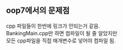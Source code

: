 ## oop7에서의 문제점
cpp 파일들이 한번에 링크가 안되는거 같음.   
BankingMain.cpp만 하면 컴파일이 될 줄 알았지만   
모든 cpp파일을 직접 매개변수로 넣어야 컴파일 됨.